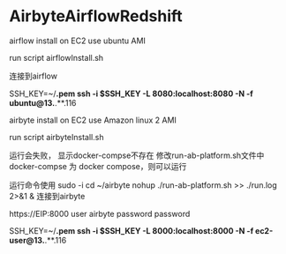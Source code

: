 # AirbyteAirflowRedshift
airflow install on EC2
use ubuntu AMI

run script
airflowInstall.sh

连接到airflow

SSH_KEY=~/**.pem
ssh -i $SSH_KEY -L 8080:localhost:8080 -N -f ubuntu@13.**.**.116


airbyte install on EC2
use Amazon linux 2 AMI

run script 
airbyteInstall.sh

运行会失败， 显示docker-compse不存在
修改run-ab-platform.sh文件中 docker-compse 为 docker compose，则可以运行

运行命令使用
sudo -i
cd ~/airbyte
nohup ./run-ab-platform.sh >> ./run.log 2>&1 &
连接到airbyte

https://EIP:8000
user airbyte
password password

SSH_KEY=~/**.pem
ssh -i $SSH_KEY -L 8000:localhost:8000 -N -f ec2-user@13.**.**.116


